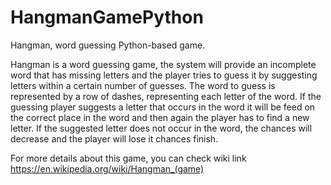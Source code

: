 # HangmanGamePython
Hangman, word guessing Python-based game.   

Hangman is a word guessing game, the system will provide an incomplete word that has missing letters and the player tries to guess it by suggesting letters within a certain number of guesses. The word to guess is represented by a row of dashes, representing each letter of the word. If the guessing player suggests a letter that occurs in the word it will be feed on the correct place in the word and then again the player has to find a new letter. If the suggested letter does not occur in the word, the chances will decrease and the player will lose it chances finish.  

For more details about this game, you can check wiki link https://en.wikipedia.org/wiki/Hangman_(game)
